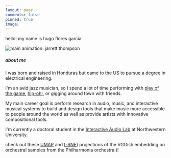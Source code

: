 ```yaml
---
layout: page
comments: false
pinned: true
image:
---
```

hello!
my name is hugo flores garcia.

![main](../img/mainpic.gif)
animation: jarrett thompson

##### about me

I was born and raised in Honduras but came to the US to pursue a degree in electrical engineering.

I'm an avid jazz musician, so I spend a lot of time performing with [play of the game](https://www.facebook.com/playofthegameband/), [hip-oh!](https://www.facebook.com/hipohmusic/), or gigging around town with friends.

My main career goal is perform research in audio, music, and interactive musical systems to build and design tools that make music more accessible to people around the world as well as provide artists with innovative compositional tools.  

I'm currently a doctoral student in the [Interactive Audio Lab](https://interactiveaudiolab.github.io) at Northwestern University. 

check out these [UMAP](./philharmonia/philharmonia-umap.html) and [t-SNE](./philharmonia/philharmonia-tsne.html)) projections of the VGGish embedding on orchestral samples from the Philharmonia orchestra:)!